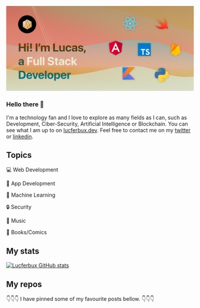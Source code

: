 
![Header Image](meta/header.png)

### Hello there 👋

I'm a technology fan and I love to explore as many fields as I can, such as Development, Ciber-Security, Artificial Intelligence or Blockchain. You can see what I am up to on [lucferbux.dev](https://lucferbux.dev). Feel free to contact me on my [twitter](https://twitter.com/lucferbux) or [linkedin](https://www.linkedin.com/in/lucferbux/).


<!--
**lucferbux/lucferbux** is a ✨ _special_ ✨ repository because its `README.md` (this file) appears on your GitHub profile.-->

## Topics

💻 Web Development

📱 App Development

🧠 Machine Learning

🔒 Security

🎸 Music

📖 Books/Comics

## My stats

[![Lucferbux GitHub stats](https://github-readme-stats.vercel.app/api?username=lucferbux)](https://github.com/anuraghazra/github-readme-stats)


## My repos

👇👇👇 I have pinned some  of my favourite posts bellow. 👇👇👇
